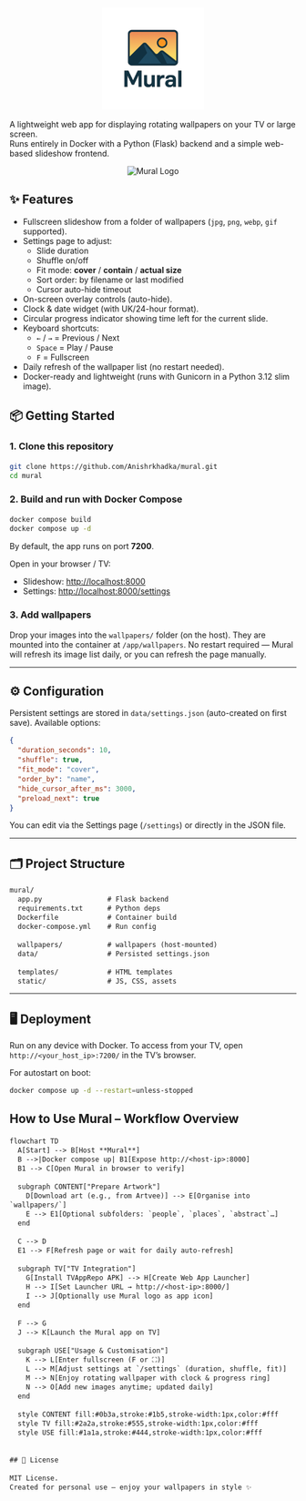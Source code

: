 <p align="center">
  <img src="./static/logo.png" alt="Mural Logo" width="180"/>
</p>

A lightweight web app for displaying rotating wallpapers on your TV or large screen.  
Runs entirely in Docker with a Python (Flask) backend and a simple web-based slideshow frontend.
<p align="center">
  <img src="./static/demo.gif" alt="Mural Logo"/>
</p>

## ✨ Features

- Fullscreen slideshow from a folder of wallpapers (`jpg`, `png`, `webp`, `gif` supported).
- Settings page to adjust:
  - Slide duration
  - Shuffle on/off
  - Fit mode: **cover** / **contain** / **actual size**
  - Sort order: by filename or last modified
  - Cursor auto-hide timeout
- On-screen overlay controls (auto-hide).
- Clock & date widget (with UK/24-hour format).
- Circular progress indicator showing time left for the current slide.
- Keyboard shortcuts:
  - `←` / `→` = Previous / Next
  - `Space` = Play / Pause
  - `F` = Fullscreen
- Daily refresh of the wallpaper list (no restart needed).
- Docker-ready and lightweight (runs with Gunicorn in a Python 3.12 slim image).

## 📦 Getting Started

### 1. Clone this repository

```bash
git clone https://github.com/Anishrkhadka/mural.git
cd mural
````

### 2. Build and run with Docker Compose

```bash
docker compose build
docker compose up -d
```

By default, the app runs on port **7200**.

Open in your browser / TV:

* Slideshow: [http://localhost:8000](http://localhost:7200)
* Settings: [http://localhost:8000/settings](http://localhost:7200/settings)

### 3. Add wallpapers

Drop your images into the `wallpapers/` folder (on the host).
They are mounted into the container at `/app/wallpapers`.
No restart required — Mural will refresh its image list daily, or you can refresh the page manually.

---

## ⚙️ Configuration

Persistent settings are stored in `data/settings.json` (auto-created on first save).
Available options:

```json
{
  "duration_seconds": 10,
  "shuffle": true,
  "fit_mode": "cover",
  "order_by": "name",
  "hide_cursor_after_ms": 3000,
  "preload_next": true
}
```

You can edit via the Settings page (`/settings`) or directly in the JSON file.

---

## 🗂️ Project Structure

```
mural/
  app.py                # Flask backend
  requirements.txt      # Python deps
  Dockerfile            # Container build
  docker-compose.yml    # Run config

  wallpapers/           # wallpapers (host-mounted)
  data/                 # Persisted settings.json

  templates/            # HTML templates
  static/               # JS, CSS, assets
```

---

## 🖥️ Deployment

Run on any device with Docker.
To access from your TV, open `http://<your_host_ip>:7200/` in the TV’s browser.

For autostart on boot:

```bash
docker compose up -d --restart=unless-stopped
```

## How to Use Mural – Workflow Overview

```mermaid
flowchart TD
  A[Start] --> B[Host **Mural**]
  B -->|Docker compose up| B1[Expose http://<host-ip>:8000]
  B1 --> C[Open Mural in browser to verify]

  subgraph CONTENT["Prepare Artwork"]
    D[Download art (e.g., from Artvee)] --> E[Organise into `wallpapers/`]
    E --> E1[Optional subfolders: `people`, `places`, `abstract`…]
  end

  C --> D
  E1 --> F[Refresh page or wait for daily auto-refresh]

  subgraph TV["TV Integration"]
    G[Install TVAppRepo APK] --> H[Create Web App Launcher]
    H --> I[Set Launcher URL → http://<host-ip>:8000/]
    I --> J[Optionally use Mural logo as app icon]
  end

  F --> G
  J --> K[Launch the Mural app on TV]

  subgraph USE["Usage & Customisation"]
    K --> L[Enter fullscreen (F or ⛶)]
    L --> M[Adjust settings at `/settings` (duration, shuffle, fit)]
    M --> N[Enjoy rotating wallpaper with clock & progress ring]
    N --> O[Add new images anytime; updated daily]
  end

  style CONTENT fill:#0b3a,stroke:#1b5,stroke-width:1px,color:#fff
  style TV fill:#2a2a,stroke:#555,stroke-width:1px,color:#fff
  style USE fill:#1a1a,stroke:#444,stroke-width:1px,color:#fff


## 📜 License

MIT License.
Created for personal use — enjoy your wallpapers in style ✨

